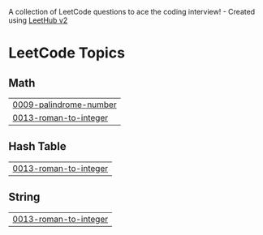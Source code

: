 A collection of LeetCode questions to ace the coding interview! - Created using [LeetHub v2](https://github.com/arunbhardwaj/LeetHub-2.0)
<!---LeetCode Topics Start-->
# LeetCode Topics
## Math
|  |
| ------- |
| [0009-palindrome-number](https://github.com/Tutran100206/Leetcode/tree/master/0009-palindrome-number) |
| [0013-roman-to-integer](https://github.com/Tutran100206/Leetcode/tree/master/0013-roman-to-integer) |
## Hash Table
|  |
| ------- |
| [0013-roman-to-integer](https://github.com/Tutran100206/Leetcode/tree/master/0013-roman-to-integer) |
## String
|  |
| ------- |
| [0013-roman-to-integer](https://github.com/Tutran100206/Leetcode/tree/master/0013-roman-to-integer) |
<!---LeetCode Topics End-->